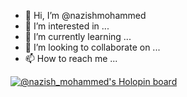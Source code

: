 - 👋 Hi, I’m @nazishmohammed
- 👀 I’m interested in ...
- 🌱 I’m currently learning ...
- 💞️ I’m looking to collaborate on ...
- 📫 How to reach me ...

<!---
nazishmohammed/nazishmohammed is a ✨ special ✨ repository because its `README.md` (this file) appears on your GitHub profile.
You can click the Preview link to take a look at your changes.
--->


[![@nazish_mohammed's Holopin board](https://holopin.me/nazish_mohammed)](https://holopin.io/@nazish_mohammed)
